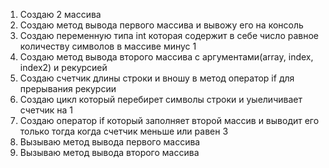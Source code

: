 1. Создаю 2 массива
2. Создаю метод вывода первого массива и вывожу его на консоль
3. Создаю переменную типа int которая содержит в себе число равное количеству символов в массиве минус 1
4. Создаю метод вывода второго массива с аргументами(array, index, index2) и рекурсией
5. Создаю счетчик длины строки и вношу в метод оператор if для прерывания рекурсии
6. Создаю цикл который перебирет символы строки и уыеличивает счетчик на 1
7. Создаю оператор if который заполняет второй массив и выводит его только тогда когда счетчик меньше или равен 3
8. Вызываю метод вывода первого массива
9. Вызываю метод вывода второго массива